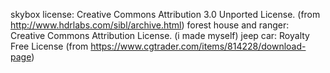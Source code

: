skybox license: Creative Commons Attribution 3.0 Unported License. (from http://www.hdrlabs.com/sibl/archive.html)
forest house and ranger: Creative Commons Attribution License. (i made myself)
jeep car: Royalty Free License (from https://www.cgtrader.com/items/814228/download-page)